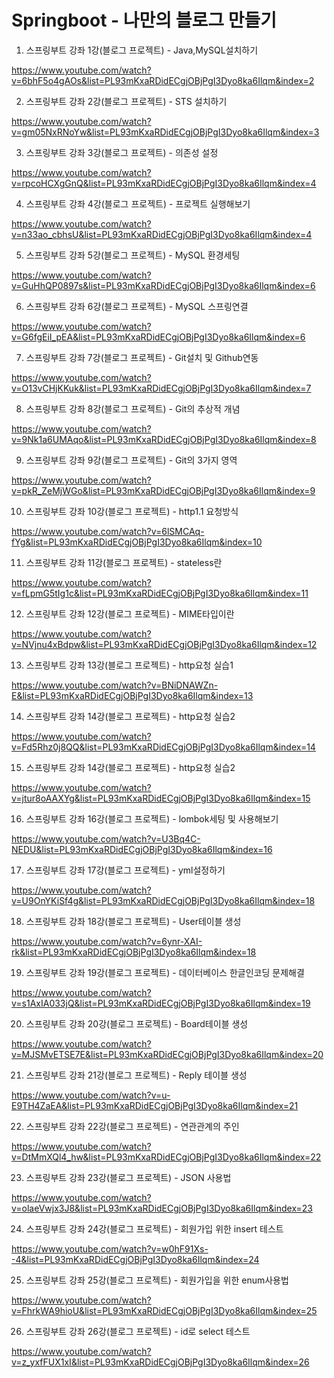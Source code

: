 # Springboot - 나만의 블로그 만들기

1. 스프링부트 강좌 1강(블로그 프로젝트) - Java,MySQL설치하기

https://www.youtube.com/watch?v=6bhF5o4gAOs&list=PL93mKxaRDidECgjOBjPgI3Dyo8ka6Ilqm&index=2

2. 스프링부트 강좌 2강(블로그 프로젝트) - STS 설치하기

https://www.youtube.com/watch?v=gm05NxRNoYw&list=PL93mKxaRDidECgjOBjPgI3Dyo8ka6Ilqm&index=3

3. 스프링부트 강좌 3강(블로그 프로젝트) - 의존성 설정

https://www.youtube.com/watch?v=rpcoHCXgGnQ&list=PL93mKxaRDidECgjOBjPgI3Dyo8ka6Ilqm&index=4

4. 스프링부트 강좌 4강(블로그 프로젝트) - 프로젝트 실행해보기

https://www.youtube.com/watch?v=n33ao_cbhsU&list=PL93mKxaRDidECgjOBjPgI3Dyo8ka6Ilqm&index=4

5. 스프링부트 강좌 5강(블로그 프로젝트) - MySQL 환경세팅

https://www.youtube.com/watch?v=GuHhQP0897s&list=PL93mKxaRDidECgjOBjPgI3Dyo8ka6Ilqm&index=6

6. 스프링부트 강좌 6강(블로그 프로젝트) - MySQL 스프링연결

https://www.youtube.com/watch?v=G6fgEiI_pEA&list=PL93mKxaRDidECgjOBjPgI3Dyo8ka6Ilqm&index=6

7. 스프링부트 강좌 7강(블로그 프로젝트) - Git설치 및 Github연동

https://www.youtube.com/watch?v=O13vCHjKKuk&list=PL93mKxaRDidECgjOBjPgI3Dyo8ka6Ilqm&index=7

8. 스프링부트 강좌 8강(블로그 프로젝트) - Git의 추상적 개념

https://www.youtube.com/watch?v=9Nk1a6UMAqo&list=PL93mKxaRDidECgjOBjPgI3Dyo8ka6Ilqm&index=8

9. 스프링부트 강좌 9강(블로그 프로젝트) - Git의 3가지 영역

https://www.youtube.com/watch?v=pkR_ZeMjWGo&list=PL93mKxaRDidECgjOBjPgI3Dyo8ka6Ilqm&index=9

10. 스프링부트 강좌 10강(블로그 프로젝트) - http1.1 요청방식

https://www.youtube.com/watch?v=6lSMCAq-fYg&list=PL93mKxaRDidECgjOBjPgI3Dyo8ka6Ilqm&index=10

11. 스프링부트 강좌 11강(블로그 프로젝트) - stateless란

https://www.youtube.com/watch?v=fLpmG5tIg1c&list=PL93mKxaRDidECgjOBjPgI3Dyo8ka6Ilqm&index=11

12. 스프링부트 강좌 12강(블로그 프로젝트) - MIME타입이란

https://www.youtube.com/watch?v=NVjnu4xBdpw&list=PL93mKxaRDidECgjOBjPgI3Dyo8ka6Ilqm&index=12

13. 스프링부트 강좌 13강(블로그 프로젝트) - http요청 실습1

https://www.youtube.com/watch?v=BNiDNAWZn-E&list=PL93mKxaRDidECgjOBjPgI3Dyo8ka6Ilqm&index=13

14. 스프링부트 강좌 14강(블로그 프로젝트) - http요청 실습2

https://www.youtube.com/watch?v=Fd5Rhz0j8QQ&list=PL93mKxaRDidECgjOBjPgI3Dyo8ka6Ilqm&index=14

15. 스프링부트 강좌 14강(블로그 프로젝트) - http요청 실습2

https://www.youtube.com/watch?v=jtur8oAAXYg&list=PL93mKxaRDidECgjOBjPgI3Dyo8ka6Ilqm&index=15

16. 스프링부트 강좌 16강(블로그 프로젝트) - lombok세팅 및 사용해보기

https://www.youtube.com/watch?v=U3Bq4C-NEDU&list=PL93mKxaRDidECgjOBjPgI3Dyo8ka6Ilqm&index=16

17. 스프링부트 강좌 17강(블로그 프로젝트) - yml설정하기

https://www.youtube.com/watch?v=U9OnYKiSf4g&list=PL93mKxaRDidECgjOBjPgI3Dyo8ka6Ilqm&index=18

18. 스프링부트 강좌 18강(블로그 프로젝트) - User테이블 생성

https://www.youtube.com/watch?v=6ynr-XAI-rk&list=PL93mKxaRDidECgjOBjPgI3Dyo8ka6Ilqm&index=18

19. 스프링부트 강좌 19강(블로그 프로젝트) - 데이터베이스 한글인코딩 문제해결

https://www.youtube.com/watch?v=s1AxIA033jQ&list=PL93mKxaRDidECgjOBjPgI3Dyo8ka6Ilqm&index=19

20. 스프링부트 강좌 20강(블로그 프로젝트) - Board테이블 생성

https://www.youtube.com/watch?v=MJSMvETSE7E&list=PL93mKxaRDidECgjOBjPgI3Dyo8ka6Ilqm&index=20

21. 스프링부트 강좌 21강(블로그 프로젝트) - Reply 테이블 생성

https://www.youtube.com/watch?v=u-E9TH4ZaEA&list=PL93mKxaRDidECgjOBjPgI3Dyo8ka6Ilqm&index=21

22. 스프링부트 강좌 22강(블로그 프로젝트) - 연관관계의 주인

https://www.youtube.com/watch?v=DtMmXQl4_hw&list=PL93mKxaRDidECgjOBjPgI3Dyo8ka6Ilqm&index=22

23. 스프링부트 강좌 23강(블로그 프로젝트) - JSON 사용법

https://www.youtube.com/watch?v=olaeVwjx3J8&list=PL93mKxaRDidECgjOBjPgI3Dyo8ka6Ilqm&index=23

24. 스프링부트 강좌 24강(블로그 프로젝트) - 회원가입 위한 insert 테스트

https://www.youtube.com/watch?v=w0hF91Xs--4&list=PL93mKxaRDidECgjOBjPgI3Dyo8ka6Ilqm&index=24

25. 스프링부트 강좌 25강(블로그 프로젝트) - 회원가입을 위한 enum사용법

https://www.youtube.com/watch?v=FhrkWA9hioU&list=PL93mKxaRDidECgjOBjPgI3Dyo8ka6Ilqm&index=25

26. 스프링부트 강좌 26강(블로그 프로젝트) - id로 select 테스트

https://www.youtube.com/watch?v=z_yxfFUX1xI&list=PL93mKxaRDidECgjOBjPgI3Dyo8ka6Ilqm&index=26


